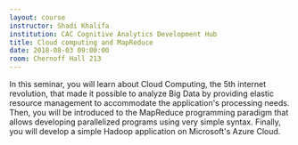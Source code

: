 ```yaml
---
layout: course
instructor: Shadi Khalifa
institution: CAC Cognitive Analytics Development Hub
title: Cloud computing and MapReduce
date: 2018-08-03 09:00:00
room: Chernoff Hall 213
---
```


In this seminar, you will learn about Cloud Computing, the 5th internet
revolution, that made it possible to analyze Big Data by providing elastic
resource management to accommodate the application's processing needs. Then, you
will be introduced to the MapReduce programming paradigm that allows developing
parallelized programs using very simple syntax. Finally, you will develop a
simple Hadoop application on Microsoft's Azure Cloud.
